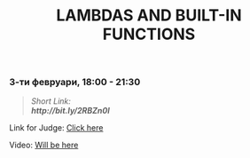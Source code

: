 <h1 align="center">LAMBDAS AND BUILT-IN FUNCTIONS</h1>
    <br>

<h3>3-ти февруари, 18:00 - 21:30</h3>

<blockquote>
    <i>
        Short Link: <br> 
        <b>
            http://bit.ly/2RBZn0l
        </b> 
    </i>
</blockquote>

<p>
    Link for Judge: <a href="https://judge.softuni.bg/Contests/Practice/Index/1840#0">Click here</a>
</p>

<p>
    Video: <a href="">Will be here</a>
</p>
